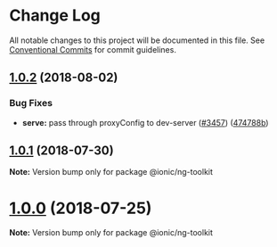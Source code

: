 # Change Log

All notable changes to this project will be documented in this file.
See [Conventional Commits](https://conventionalcommits.org) for commit guidelines.

<a name="1.0.2"></a>
## [1.0.2](https://github.com/ionic-team/ionic-cli/compare/@ionic/ng-toolkit@1.0.1...@ionic/ng-toolkit@1.0.2) (2018-08-02)


### Bug Fixes

* **serve:** pass through proxyConfig to dev-server ([#3457](https://github.com/ionic-team/ionic-cli/issues/3457)) ([474788b](https://github.com/ionic-team/ionic-cli/commit/474788b))




<a name="1.0.1"></a>
## [1.0.1](https://github.com/ionic-team/ionic-cli/compare/@ionic/ng-toolkit@1.0.0...@ionic/ng-toolkit@1.0.1) (2018-07-30)




**Note:** Version bump only for package @ionic/ng-toolkit

<a name="1.0.0"></a>
# [1.0.0](https://github.com/ionic-team/ionic-cli/compare/@ionic/ng-toolkit@1.0.0-rc.13...@ionic/ng-toolkit@1.0.0) (2018-07-25)




**Note:** Version bump only for package @ionic/ng-toolkit
